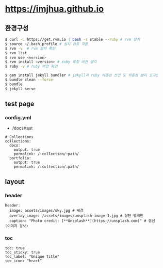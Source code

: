 # https://imjhua.github.io

## 환경구성

```sh
$ curl -L https://get.rvm.io | bash -s stable --ruby # rvm 설치
$ source ~/.bash_profile # 설치 경로 적용
$ rvm -v  # rvm 설치 확인
$ rvm list
$ rvm use <version>
$ rvm install <version> # ruby 특정 버전 설치
$ ruby -v # ruby 버전 확인

$ gem install jekyll bundler # jekyll과 ruby 의존성 선언 및 의존성 분리 도구인 bundler 설치
$ bundle clean --force
$ bundle
$ jekyll serve
```

## test page

### config.yml

- /docs/test

```
# Collections
collections:
  docs:
    output: true
    permalink: /:collection/:path/
  portfolio:
    output: true
    permalink: /:collection/:path/
```

## layout

### header

```
header:
  image: assets/images/sky.jpg # 배경
  overlay_image: /assets/images/unsplash-image-1.jpg # 상단 영역만
  caption: "Photo credit: [**Unsplash**](https://unsplash.com)" # 캡션(이미지 정보)
```

### toc

```
toc: true
toc_sticky: true
toc_label: "Unique Title"
toc_icon: "heart"
```
